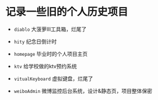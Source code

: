 # 记录一些旧的个人历史项目


* `diablo` 大菠萝III工具箱，烂尾了

* `hity` 纪念日倒计时

* `homepage` 毕业时的个人项目主页

* `ktv` 给学校做的ktv预约系统

* `vitualKeyboard` 虚拟键盘，烂尾了

* `weiboAdmin` 微博监控后台系统，设计&静态页，项目整体保密
